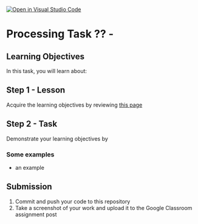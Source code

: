 [![Open in Visual Studio Code](https://classroom.github.com/assets/open-in-vscode-718a45dd9cf7e7f842a935f5ebbe5719a5e09af4491e668f4dbf3b35d5cca122.svg)](https://classroom.github.com/online_ide?assignment_repo_id=13949047&assignment_repo_type=AssignmentRepo)
# Processing Task ?? - <Task Name>

## Learning Objectives
In this task, you will learn about:



## Step 1 - Lesson
Acquire the learning objectives by reviewing [this page]()

## Step 2 - Task
Demonstrate your learning objectives by 


### Some examples
* an example


## Submission
1. Commit and push your code to this repository
2. Take a screenshot of your work and upload it to the Google Classroom assignment post
